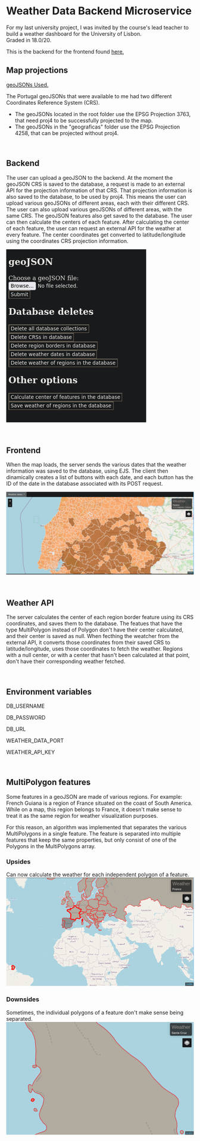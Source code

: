 # Weather Data Backend Microservice
For my last university project, I was invited by the course's lead teacher to build a weather dashboard for the University of Lisbon.
<br>
Graded in 18.0/20.
<br>

This is the backend for the frontend found [here.](https://github.com/Mistakx/weather_dashboard_frontend/)

## Map projections
[geoJSONs Used.](https://github.com/nmota/caop_GeoJSON)

The Portugal geoJSONs that were available to me had two different Coordinates Reference System (CRS).

- The geoJSONs located in the root folder use the EPSG Projection 3763, that need proj4 to be successfully projected to the map.
- The geoJSONs in the "geograficas" folder use the EPSG Projection 4258, that can be projected without proj4.

<br>

## Backend
The user can upload a geoJSON to the backend. At the moment the geoJSON CRS is saved to the database, a request is made to an external API for the projection information of that CRS. That projection information is also saved to the database, to be used by proj4.
This means the user can upload various geoJSONs of different areas, each with their different CRS.
The user can also upload various geoJSONs of different areas, with the same CRS.
The geoJSON features also get saved to the database.
The user can then calculate the centers of each feature.
After calculating the center of each feature, the user can request an external API for the weather at every feature. The center coordinates get converted to latitude/longitude using the coordinates CRS projection information.

![Project](./assets/backend.png)

<br>

## Frontend
When the map loads, the server sends the various dates that the weather information was saved to the database, using EJS.
The client then dinamically creates a list of buttons with each date, and each button has the ID of the date in the database associated with its POST request.

![Project](./assets/frontend.png)

<br>

## Weather API
The server calculates the center of each region border feature using its CRS coordinates, and saves them to the database. The featues that have the type MultiPolygon instead of Polygon don't have their center calculated, and their center is saved as null.
When fecthing the weatcher from the external API, it converts those coordinates from their saved CRS to latitude/longitude, uses those coordinates to fetch the weather. Regions with a null center, or with a center that hasn't been calculated at that point, don't have their corresponding weather fetched.

<br>

## Environment variables
<p>DB_USERNAME</p>
<p>DB_PASSWORD</p>
<p>DB_URL</p>
<p>WEATHER_DATA_PORT</p>
<p>WEATHER_API_KEY</p>

<br>

## MultiPolygon features
Some features in a geoJSON are made of various regions.
For example: French Guiana is a region of France situated on the coast of South America.
While on a map, this region belongs to France, it doesn't make sense to treat it as the same region for weather visualization purposes.
<p>
For this reason, an algorithm was implemented that separates the various MultiPolygons in a single feature.
The feature is separated into multiple features that keep the same properties, but only consist of one of the Polygons in the MultiPolygons array.

### Upsides
Can now calculate the weather for each independent polygon of a feature.
![Project](./assets/france.png)

### Downsides
Sometimes, the individual polygons of a feature don't make sense being separated.
![Project](./assets/santaCruz.png)
